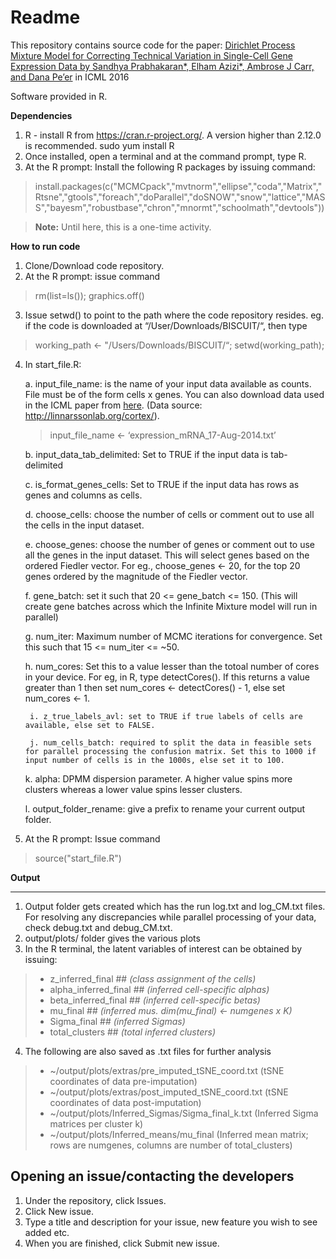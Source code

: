 Readme
=======
This repository contains source code for the paper: [Dirichlet Process Mixture Model for Correcting Technical Variation in Single-Cell Gene Expression Data by Sandhya Prabhakaran*, Elham Azizi*, Ambrose J Carr, and Dana Pe’er](http://jmlr.org/proceedings/papers/v48/prabhakaran16.pdf)  in ICML 2016

Software provided in R.

**Dependencies**

1. R - install R from https://cran.r-project.org/. A version higher than 2.12.0 is recommended.
    sudo yum install R
2. Once installed, open a terminal and at the command prompt, type R. 
3. At the R prompt: Install the following R packages by issuing command:

>install.packages(c("MCMCpack","mvtnorm","ellipse","coda","Matrix","Rtsne","gtools","foreach","doParallel","doSNOW","snow","lattice","MASS","bayesm","robustbase","chron","mnormt","schoolmath","devtools"))


> **Note:**
Until here, this is a one-time activity. 


**How to run code**


1. Clone/Download code repository.
2. At the R prompt: issue command
>rm(list=ls());
>graphics.off()
3. Issue setwd() to point to the path where the code repository resides. 
eg. if the code is downloaded at “/User/Downloads/BISCUIT/“, then type
>working_path <- "/Users/Downloads/BISCUIT/“; 
>setwd(working_path);

4. In start_file.R:

	a. input_file_name: is the name of your input data available as counts. File must be of the form cells x genes. You can also download data used in the ICML paper from [here](https://storage.googleapis.com/linnarsson-lab-www-blobs/blobs/cortex/expression_mRNA_17-Aug-2014.txt).  (Data source: http://linnarssonlab.org/cortex/). 
	>input_file_name <- ‘expression_mRNA_17-Aug-2014.txt’

	b. input_data_tab_delimited: Set to TRUE if the input data is tab-delimited
	
	c. is_format_genes_cells: Set to TRUE if the input data has rows as genes and columns as cells.
	
	d. choose_cells: choose the number of cells or comment out to use all the cells in the input dataset.  
	
   	e. choose_genes: choose the number of genes or comment out to use all the genes in the input dataset.  This will select genes based on the ordered Fiedler vector. For eg., choose_genes <- 20, for the top 20 genes ordered by the magnitude of the Fiedler vector.

	f. gene_batch: set it such that 20 <= gene_batch <= 150. (This will create gene batches across which the Infinite Mixture model will run in parallel)
	
	g. num_iter: Maximum number of MCMC iterations for convergence. Set this such that 15 <= num_iter <= ~50. 

   	h. num_cores: Set this to a value lesser than the totoal number of cores in your device. For eg, in R, type detectCores(). If this returns a value greater than 1 then set num_cores <- detectCores() - 1, else set num_cores <- 1.
    
    	i. z_true_labels_avl: set to TRUE if true labels of cells are available, else set to FALSE.

    	j. num_cells_batch: required to split the data in feasible sets for parallel processing the confusion matrix. Set this to 1000 if input number of cells is in the 1000s, else set it to 100. 
	
	k. alpha: DPMM dispersion parameter. A higher value spins more clusters whereas a lower value spins lesser clusters. 

	l. output_folder_rename:  give a prefix to rename your current output folder. 

5. At the R prompt: Issue command
> source("start_file.R")

**Output**
______

1. Output folder gets created which has the run log.txt and log_CM.txt files. For resolving any discrepancies while parallel processing of your data, check debug.txt and debug_CM.txt.
2. output/plots/ folder gives the various plots
3. In the R terminal, the latent variables of interest can be obtained by issuing:

>- z_inferred_final               ##  *(class assignment of the cells)*
>- alpha_inferred_final        ##   *(inferred cell-specific alphas)* 
>- beta_inferred_final          ##  *(inferred cell-specific betas)*
>- mu_final                         ##  *(inferred mus. dim(mu_final) <- numgenes x K)*
>- Sigma_final                    ##  *(inferred Sigmas)*
>- total_clusters                ## *(total inferred clusters)*

4. The following are also saved as .txt files for further analysis

>- ~/output/plots/extras/pre_imputed_tSNE_coord.txt  (tSNE coordinates of data pre-imputation)
>- ~/output/plots/extras/post_imputed_tSNE_coord.txt (tSNE coordinates of data post-imputation)
>- ~/output/plots/Inferred_Sigmas/Sigma_final_k.txt (Inferred Sigma matrices per cluster k)
>- ~/output/plots/Inferred_means/mu_final (Inferred mean matrix; rows are numgenes, columns are number of total_clusters)


**Opening an issue/contacting the developers**
---------------------
1. Under the repository, click Issues.
2. Click New issue.
3. Type a title and description for your issue, new feature you wish to see added etc.
4. When you are finished, click Submit new issue.

